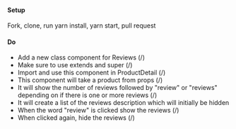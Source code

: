 #### Setup
Fork, clone, run yarn install, yarn start, pull request

#### Do
 * Add a new class component for Reviews (/)
 * Make sure to use extends and super (/)
 * Import and use this component in ProductDetail (/)
 * This component will take a product from props (/)
 * It will show the number of reviews followed by "review" or "reviews" depending on if there is one or more reviews (/)
 * It will create a list of the reviews description which will initially be hidden
 * When the word "review" is clicked show the reviews (/)
 * When clicked again, hide the reviews (/)
